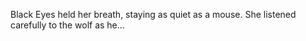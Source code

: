 Black Eyes held her breath, staying as quiet as a mouse. She listened carefully to the wolf as he...